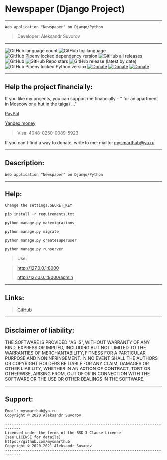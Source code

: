 Newspaper (Django Project)
================
---
    Web application "Newspaper" on Django/Python
>Developer: Aleksandr Suvorov

---

![GitHub language count](https://img.shields.io/github/languages/count/mysmarthub/newspaper)
![GitHub top language](https://img.shields.io/github/languages/top/mysmarthub/newspaper)
![GitHub Pipenv locked dependency version](https://img.shields.io/github/pipenv/locked/dependency-version/mysmarthub/newspaper/django)
![GitHub all releases](https://img.shields.io/github/downloads/mysmarthub/newspaper/total)
![GitHub](https://img.shields.io/github/license/mysmarthub/newspaper)
![GitHub Repo stars](https://img.shields.io/github/stars/mysmarthub/newspaper?style=social)
![GitHub release (latest by date)](https://img.shields.io/github/v/release/mysmarthub/newspaper)
![GitHub Pipenv locked Python version](https://img.shields.io/github/pipenv/locked/python-version/mysmarthub/newspaper)
[![Donate](https://img.shields.io/static/v1?label=donate&message=paypal&color=green)](https://paypal.me/myhackband)
[![Donate](https://img.shields.io/static/v1?label=donate&message=yandex&color=yellow)](https://yoomoney.ru/to/4100115206129186)
[![Donate](https://img.shields.io/static/v1?label=donate&message=4048-0250-0089-5923&color=blue)](https://yoomoney.ru/to/4100115206129186)

-----------------------------
Help the project financially:
-----------------------------
If you like my projects, you can support me financially -
" for an apartment in Moscow or a hut in the taiga) ..."

[PayPal](https://paypal.me/myhackband)

[Yandex money](https://yoomoney.ru/to/4100115206129186)


>Visa: 4048-0250-0089-5923



If you can't find a way to donate, write to me:
mailto: mysmarthub@ya.ru

---

Description:
---
    Web application "Newspaper" on Django/Python

---
Help:
---
    Change the settings.SECRET_KEY

`pip install -r requirements.txt`

`python manage.py makemigrations`

`python manage.py migrate`

`python manage.py createsuperuser`

`python manage.py runserver`

>Use:

>http://127.0.0.1:8000
>
>http://127.0.0.1:8000/admin

---
Links:
---
>[GitHub](https://github.com/mysmarthub/newspaper)

---

Disclaimer of liability:
------------------------
THE SOFTWARE IS PROVIDED "AS IS", WITHOUT WARRANTY OF ANY KIND, EXPRESS OR
IMPLIED, INCLUDING BUT NOT LIMITED TO THE WARRANTIES OF MERCHANTABILITY,
FITNESS FOR A PARTICULAR PURPOSE AND NONINFRINGEMENT. IN NO EVENT SHALL THE
AUTHORS OR COPYRIGHT HOLDERS BE LIABLE FOR ANY CLAIM, DAMAGES OR OTHER
LIABILITY, WHETHER IN AN ACTION OF CONTRACT, TORT OR OTHERWISE, ARISING FROM,
OUT OF OR IN CONNECTION WITH THE SOFTWARE OR THE USE OR OTHER DEALINGS IN THE
SOFTWARE.

--------
Support:
--------
    Email: mysmarthub@ya.ru
    Copyright © 2020 Aleksandr Suvorov
    
    -----------------------------------------------------------------------------
    Licensed under the terms of the BSD 3-Clause License
    (see LICENSE for details)
    https://github.com/mysmarthub
    Copyright © 2020-2021 Aleksandr Suvorov
    -----------------------------------------------------------------------------
